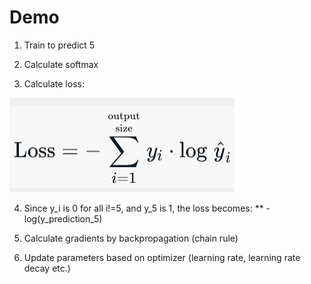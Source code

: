 # Demo

1. Train to predict 5


2. Calculate softmax


3. Calculate loss:


![Alt text](loss.png?raw=true "Title")

4. Since y_i is 0 for all i!=5, and y_5 is 1, the loss becomes:
** -log(y_prediction_5)


5. Calculate gradients by backpropagation (chain rule)


6. Update parameters based on optimizer (learning rate, learning rate decay etc.) 


